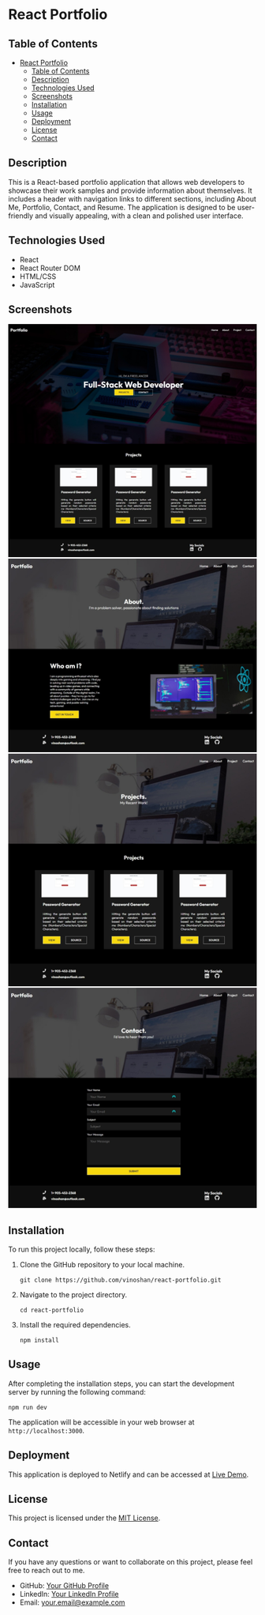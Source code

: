 # React Portfolio

## Table of Contents
- [React Portfolio](#react-portfolio)
  - [Table of Contents](#table-of-contents)
  - [Description](#description)
  - [Technologies Used](#technologies-used)
  - [Screenshots](#screenshots)
  - [Installation](#installation)
  - [Usage](#usage)
  - [Deployment](#deployment)
  - [License](#license)
  - [Contact](#contact)

## Description
This is a React-based portfolio application that allows web developers to showcase their work samples and provide information about themselves. It includes a header with navigation links to different sections, including About Me, Portfolio, Contact, and Resume. The application is designed to be user-friendly and visually appealing, with a clean and polished user interface.


## Technologies Used
- React
- React Router DOM
- HTML/CSS
- JavaScript

## Screenshots
![Screenshot of the Home page](./src/assets/home.jpeg)
![Screenshot of the About Me page](./src/assets/about.jpeg)
![Screenshot of the Project page](./src/assets/project.jpeg)
![Screenshot of the Contact page](./src/assets/contact.jpeg)

## Installation
To run this project locally, follow these steps:

1. Clone the GitHub repository to your local machine.
   ```
   git clone https://github.com/vinoshan/react-portfolio.git
   ```

2. Navigate to the project directory.
   ```
   cd react-portfolio
   ```

3. Install the required dependencies.
   ```
   npm install
   ```

## Usage
After completing the installation steps, you can start the development server by running the following command:
```
npm run dev
```

The application will be accessible in your web browser at `http://localhost:3000`.

## Deployment
This application is deployed to Netlify and can be accessed at [Live Demo](https://6544076667bf705cf8e0c95e--stupendous-malabi-a2c248.netlify.app/).

## License
This project is licensed under the [MIT License](LICENSE).

## Contact
If you have any questions or want to collaborate on this project, please feel free to reach out to me.

- GitHub: [Your GitHub Profile](https://github.com/your-username)
- LinkedIn: [Your LinkedIn Profile](https://www.linkedin.com/in/your-linkedin-profile)
- Email: your.email@example.com